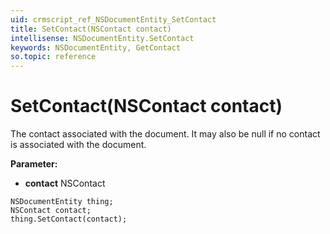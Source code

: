 ```yaml
---
uid: crmscript_ref_NSDocumentEntity_SetContact
title: SetContact(NSContact contact)
intellisense: NSDocumentEntity.SetContact
keywords: NSDocumentEntity, GetContact
so.topic: reference
---
```


# SetContact(NSContact contact)

The contact associated with the document. It may also be null if no contact is associated with the document.

**Parameter:** 
 - **contact** NSContact

```crmscript
NSDocumentEntity thing;
NSContact contact;
thing.SetContact(contact);
```


